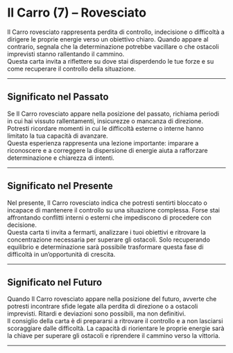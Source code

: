 # Il Carro (7) – Rovesciato

Il Carro rovesciato rappresenta perdita di controllo, indecisione o difficoltà a dirigere le proprie energie verso un obiettivo chiaro. Quando appare al contrario, segnala che la determinazione potrebbe vacillare o che ostacoli imprevisti stanno rallentando il cammino.  
Questa carta invita a riflettere su dove stai disperdendo le tue forze e su come recuperare il controllo della situazione.

---

## Significato nel Passato  
Se Il Carro rovesciato appare nella posizione del passato, richiama periodi in cui hai vissuto rallentamenti, insicurezze o mancanza di direzione. Potresti ricordare momenti in cui le difficoltà esterne o interne hanno limitato la tua capacità di avanzare.  
Questa esperienza rappresenta una lezione importante: imparare a riconoscere e a correggere la dispersione di energie aiuta a rafforzare determinazione e chiarezza di intenti.

---

## Significato nel Presente  
Nel presente, Il Carro rovesciato indica che potresti sentirti bloccato o incapace di mantenere il controllo su una situazione complessa. Forse stai affrontando conflitti interni o esterni che impediscono di procedere con decisione.  
Questa carta ti invita a fermarti, analizzare i tuoi obiettivi e ritrovare la concentrazione necessaria per superare gli ostacoli. Solo recuperando equilibrio e determinazione sarà possibile trasformare questa fase di difficoltà in un’opportunità di crescita.

---

## Significato nel Futuro  
Quando Il Carro rovesciato appare nella posizione del futuro, avverte che potresti incontrare sfide legate alla perdita di direzione o a ostacoli imprevisti. Ritardi e deviazioni sono possibili, ma non definitivi.  
Il consiglio della carta è di prepararsi a ritrovare il controllo e a non lasciarsi scoraggiare dalle difficoltà. La capacità di riorientare le proprie energie sarà la chiave per superare gli ostacoli e riprendere il cammino verso la vittoria.

---
